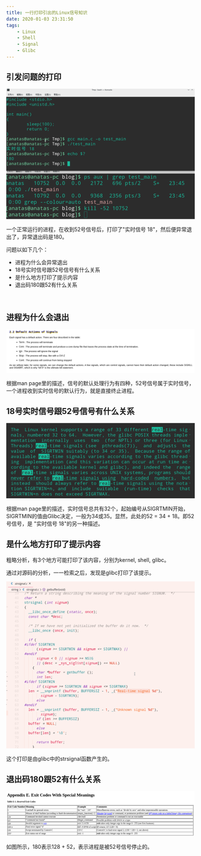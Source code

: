 ```yaml
---
title: 一行打印引出的Linux信号知识
date: 2020-01-03 23:31:50
tags:
    - Linux
    - Shell
    - Signal
    - Glibc
---
```


## 引发问题的打印

![](images/shell_print.png)


一个正常运行的进程，在收到52号信号后，打印了"实时信号 18"，然后便异常退出了，异常退出码是180。

问题以如下几个：

+ 进程为什么会异常退出
+ 18号实时信号跟52号信号有什么关系
+ 是什么地方打印了提示内容
+ 退出码180跟52有什么关系

<br/>

## 进程为什么会退出

![](images/signal_default.png)

根据man page里的描述，信号的默认处理行为有四种，52号信号属于实时信号，一个进程收到实时信号的默认行为，就是直接终止进程。
<br/>

## 18号实时信号跟52号信号有什么关系

![](images/realtime.png)

根据man page里的描述，实时信号总共有32个，起始编号从SIGRTMIN开始，SIGRTMIN的值由Glibc决定，一般为34或35。显然，此处的52 = 34 + 18。即52号信号，是 "实时信号 18"的另一种描述。
<br/>

## 是什么地方打印了提示内容

粗略分析，有3个地方可能打印了该内容，分别为kernel, shell, glibc。

通过对源码的分析，一一检索之后，发现是glibc打印了该提示。

![](images/strsignal.png)

这个打印是由glibc中的strsignal函数产生的。
<br/>

## 退出码180跟52有什么关系

![](images/exit_codes.png)

如图所示，180表示128 + 52，表示进程是被52号信号停止的。